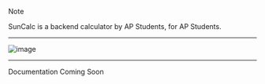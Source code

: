 >[!NOTE]
>SunCalc is a backend calculator by AP Students, for AP Students.


---

![image](https://github.com/user-attachments/assets/c867758b-ae36-48fb-982b-78e7fd660d57)

---

Documentation Coming Soon
